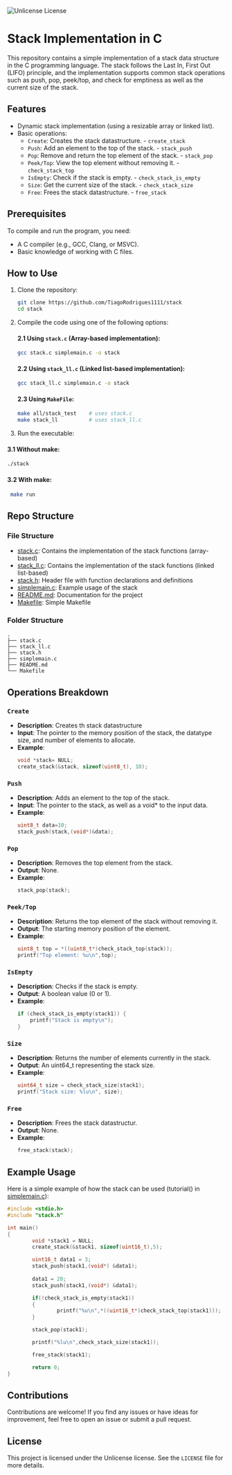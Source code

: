 
![Unlicense License](https://img.shields.io/badge/license-Unlicense-blue.svg)

 
# Stack Implementation in C

This repository contains a simple implementation of a stack data structure in the C programming language. The stack follows the Last In, First Out (LIFO) principle, and the implementation supports common stack operations such as push, pop, peek/top, and check for emptiness as well as the  current size of the stack.

## Features

- Dynamic stack implementation (using a resizable array or linked list).
- Basic operations:
  - `Create`: Creates the stack datastructure.  - `create_stack`
  - `Push`: Add an element to the top of the stack. - `stack_push`
  - `Pop`: Remove and return the top element of the stack. - `stack_pop`
  - `Peek/Top`: View the top element without removing it. - `check_stack_top`
  - `IsEmpty`: Check if the stack is empty. - `check_stack_is_empty`
  - `Size`: Get the current size of the stack. - `check_stack_size`
  - `Free`: Frees the stack datastructure. - `free_stack` 
## Prerequisites

To compile and run the program, you need:
- A C compiler (e.g., GCC, Clang, or MSVC).
- Basic knowledge of working with C files.


## How to Use

1. Clone the repository:
   ```bash
   git clone https://github.com/TiagoRodrigues1111/stack
   cd stack
   ```



2. Compile the code using one of the following options:

   #### 2.1 Using `stack.c` (Array-based implementation):
   ```bash
   gcc stack.c simplemain.c -o stack
   ```

   #### 2.2 Using `stack_ll.c` (Linked list-based implementation):
   ```bash
   gcc stack_ll.c simplemain.c -o stack
   ```
   #### 2.3 Using `MakeFile`:
   ```bash
   make all/stack_test    # uses stack.c 
   make stack_ll          # uses stack_ll.c
   ```   

3. Run the executable:
  #### 3.1 Without make:
   ```bash
   ./stack
   ```
  #### 3.2 With make:
   ```bash
    make run
   ```


## Repo Structure

### File Structure

- [stack.c](stack.c): Contains the implementation of the stack functions (array-based)
- [stack_ll.c](stack_ll.c): Contains the implementation of the stack functions (linked list-based)
- [stack.h](stack.h): Header file with function declarations and definitions
- [simplemain.c](simplemain.c): Example usage of the stack
- [README.md](README.md): Documentation for the project
- [Makefile](Makefile): Simple Makefile 


### Folder  Structure

```
.
├── stack.c         
├── stack_ll.c      
├── stack.h         
├── simplemain.c          
├── README.md
└── Makefile         
```

## Operations Breakdown

### `Create`
- **Description**: Creates th stack datastructure
- **Input**: The pointer to the memory position of the stack, the datatype size, and number of elements to allocate.
- **Example**:
  ```c
  void *stack= NULL;
  create_stack(&stack, sizeof(uint8_t), 10);
  ```

### `Push`
- **Description**: Adds an element to the top of the stack.
- **Input**: The pointer to the stack, as well as a void* to the input data.
- **Example**:
  ```c
  uint8_t data=10;
  stack_push(stack,(void*)&data);
  ```

### `Pop`
- **Description**: Removes the top element from the stack.
- **Output**: None.
- **Example**:
  ```c
  stack_pop(stack);
  ```

### `Peek/Top`
- **Description**: Returns the top element of the stack without removing it.
- **Output**: The starting memory position of the element.
- **Example**:
  ```c
  uint8_t top = *((uint8_t*)check_stack_top(stack));
  printf("Top element: %u\n",top);  
  ```

### `IsEmpty`
- **Description**: Checks if the stack is empty.
- **Output**: A boolean value (0 or 1).
- **Example**:
  ```c
  if (check_stack_is_empty(stack1)) {
      printf("Stack is empty\n");
  }
  ```

### `Size`
- **Description**: Returns the number of elements currently in the stack.
- **Output**: An uint64_t representing the stack size.
- **Example**:
  ```c
  uint64_t size = check_stack_size(stack1);
  printf("Stack size: %lu\n", size);
  ```

### `Free`
- **Description**: Frees the stack datastructur.
- **Output**: None.
- **Example**:
  ```c
  free_stack(stack);
  ```



## Example Usage

Here is a simple example of how the stack can be used (tutorial() in [simplemain.c](simplemain.c)):

```c
#include <stdio.h>
#include "stack.h"

int main() 
{
        void *stack1 = NULL;
        create_stack(&stack1, sizeof(uint16_t),5);                              // create a stack of 5 elements of uint16_t size

        uint16_t data1 = 3;
        stack_push(stack1,(void*) &data1);                                      // Push a value onto the stack
        
        data1 = 20;
        stack_push(stack1,(void*) &data1);                                      // Push another value onto the stack

        if(!check_stack_is_empty(stack1))                                       // Checks if stack is not empty 
        {
                printf("%u\n",*((uint16_t*)check_stack_top(stack1)));           // prints top of stack
        }

        stack_pop(stack1);                                                      // Pops a value from the stack

        printf("%lu\n",check_stack_size(stack1));                               // prints size of the stack

        free_stack(stack1);                                                     // frees the stack

        return 0;
}
```

## Contributions

Contributions are welcome! If you find any issues or have ideas for improvement, feel free to open an issue or submit a pull request.

## License

This project is licensed under the Unlicense license. See the `LICENSE` file for more details.
